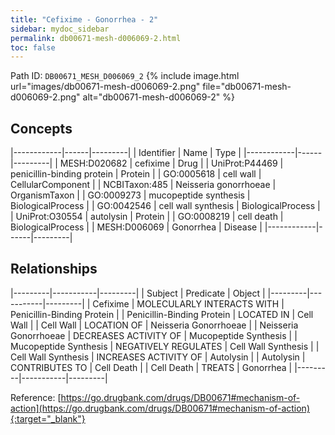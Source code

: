 ```yaml
---
title: "Cefixime - Gonorrhea - 2"
sidebar: mydoc_sidebar
permalink: db00671-mesh-d006069-2.html
toc: false 
---
```



Path ID: `DB00671_MESH_D006069_2`
{% include image.html url="images/db00671-mesh-d006069-2.png" file="db00671-mesh-d006069-2.png" alt="db00671-mesh-d006069-2" %}

## Concepts

|------------|------|---------|
| Identifier | Name | Type    |
|------------|------|---------|
| MESH:D020682 | cefixime | Drug |
| UniProt:P44469 | penicillin-binding protein | Protein |
| GO:0005618 | cell wall | CellularComponent |
| NCBITaxon:485 | Neisseria gonorrhoeae | OrganismTaxon |
| GO:0009273 | mucopeptide synthesis | BiologicalProcess |
| GO:0042546 | cell wall synthesis | BiologicalProcess |
| UniProt:O30554 | autolysin | Protein |
| GO:0008219 | cell death | BiologicalProcess |
| MESH:D006069 | Gonorrhea | Disease |
|------------|------|---------|

## Relationships

|---------|-----------|---------|
| Subject | Predicate | Object  |
|---------|-----------|---------|
| Cefixime | MOLECULARLY INTERACTS WITH | Penicillin-Binding Protein |
| Penicillin-Binding Protein | LOCATED IN | Cell Wall |
| Cell Wall | LOCATION OF | Neisseria Gonorrhoeae |
| Neisseria Gonorrhoeae | DECREASES ACTIVITY OF | Mucopeptide Synthesis |
| Mucopeptide Synthesis | NEGATIVELY REGULATES | Cell Wall Synthesis |
| Cell Wall Synthesis | INCREASES ACTIVITY OF | Autolysin |
| Autolysin | CONTRIBUTES TO | Cell Death |
| Cell Death | TREATS | Gonorrhea |
|---------|-----------|---------|

Reference: [https://go.drugbank.com/drugs/DB00671#mechanism-of-action](https://go.drugbank.com/drugs/DB00671#mechanism-of-action){:target="_blank"}